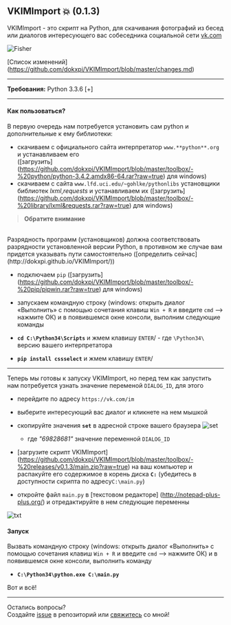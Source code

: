 ﻿## VKIMImport :boom: (0.1.3)

VKIMImport - это скрипт на Python, для скачивания фотографий из бесед или диалогов интересующего вас собеседника социальной сети [vk.com](https://vk.com)

![Fisher](https://raw.githubusercontent.com/dokxpi/VKIMImport/master/publish/cmd.main.py.gif)

[Список изменений] (https://github.com/dokxpi/VKIMImport/blob/master/changes.md)
***
**Требования:** Python 3.3.6 [+]
***
#### Как пользоваться?
В первую очередь нам потребуется установить сам python и дополнительные к ему библиотеки:
* скачиваем с официального сайта интерпретатор ```www.**python**.org``` и устанавливаем его <br/>
   ([загрузить] (https://github.com/dokxpi/VKIMImport/blob/master/toolbox/-%20python/python-3.4.2.amdx86-64.rar?raw=true) для windows)
* скачиваем с сайта ```www.lfd.uci.edu/~gohlke/pythonlibs``` установщики библиотек *lxml*,*requests* и устанавливаем их
   ([загрузить] (https://github.com/dokxpi/VKIMImport/blob/master/toolbox/-%20library/lxml&requests.rar?raw=true) для windows)

> **Обратите внимание**
<br/>
Разрядность программ (установщиков) должна соответствовать разрядности установленной версии Python, в противном же случае вам придется указывать пути самостоятельно ([определить сейчас] (http://dokxpi.github.io/VKIMImport/))
 
* подключаем ```pip``` ([загрузить] (https://github.com/dokxpi/VKIMImport/blob/master/toolbox/-%20pip/pipwin.rar?raw=true) для windows) 


* запускаем командную строку (windows: открыть диалог «Выполнить» с помощью сочетания клавиш  ```Win + R``` и введите ```cmd```  –> нажмите OК) и в появившемся окне консоли, выполним следующие команды 
 *  **```cd C:\Python34\Scripts```** и жмем клавишу ```ENTER```/ - где ```\Python34\``` версию вашего интерпретатора
 *  **```pip install cssselect```** и жмем клавишу ```ENTER```/ 

*** 
Теперь мы готовы к запуску VKIMImport, но перед тем как запустить нам потребуется узнать значение переменой ```DIALOG_ID```, для этого 
* перейдите по адресу ```https://vk.com/im```
* выберите интересующий вас диалог и кликнете на нем мышкой
* скопируйте значения **```set```** в адресной строке вашего браузера ![set](https://raw.githubusercontent.com/dokxpi/VKIMImport/master/publish/vkset.png)  
   - где *"69828681"* значение переменной ```DIALOG_ID```

* [загрузите скрипт VKIMImport] (https://github.com/dokxpi/VKIMImport/blob/master/toolbox/-%20releases/v0.1.3/main.zip?raw=true) на ваш компьютер и распакуйте его содержимое в корень диска **```C:```** (убедитесь в доступности скрипта по адресу```C:\main.py```)
* откройте файл ```main.py``` в [текстовом редакторе] (http://notepad-plus-plus.org/) и отредактируйте в нем следующие переменны
  
 ![txt](https://github.com/dokxpi/VKIMImport/blob/master/publish/main.py.png?raw=true)
          
#### Запуск
Вызвать командную строку (windows: открыть диалог «Выполнить» с помощью сочетания клавиш  ```Win + R``` и введите ```cmd```  –> нажмите OК) и в появившемся окне консоли, выполнить команду
* **```C:\Python34\python.exe C:\main.py```**  

Вот и всё!

*** 
Остались вопросы?<br/>
Создайте [issue](https://github.com/dokxpi/VKIMImport/issues) в репозиторий или [свяжитесь](http://dokxpi.github.io) со мной!

